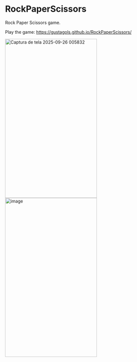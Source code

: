 # RockPaperScissors
Rock Paper Scissors game.

Play the game: https://gustagols.github.io/RockPaperScissors/

<img width="300" height="520" alt="Captura de tela 2025-09-26 005832" src="https://github.com/user-attachments/assets/0a1dcea8-e64d-4593-86cf-1d3a5cc80dab" />

<img width="300" height="520" alt="image" src="https://github.com/user-attachments/assets/6b0896f4-153b-489e-b242-0dd0c45a8a97" />
  

